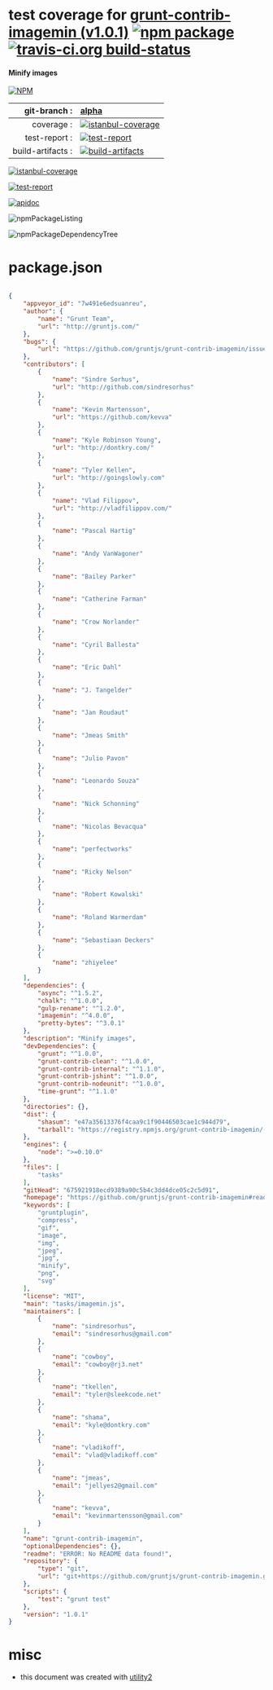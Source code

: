 # test coverage for  [grunt-contrib-imagemin (v1.0.1)](https://github.com/gruntjs/grunt-contrib-imagemin#readme)  [![npm package](https://img.shields.io/npm/v/npmtest-grunt-contrib-imagemin.svg?style=flat-square)](https://www.npmjs.org/package/npmtest-grunt-contrib-imagemin) [![travis-ci.org build-status](https://api.travis-ci.org/npmtest/node-npmtest-grunt-contrib-imagemin.svg)](https://travis-ci.org/npmtest/node-npmtest-grunt-contrib-imagemin)
#### Minify images

[![NPM](https://nodei.co/npm/grunt-contrib-imagemin.png?downloads=true)](https://www.npmjs.com/package/grunt-contrib-imagemin)

| git-branch : | [alpha](https://github.com/npmtest/node-npmtest-grunt-contrib-imagemin/tree/alpha)|
|--:|:--|
| coverage : | [![istanbul-coverage](https://npmtest.github.io/node-npmtest-grunt-contrib-imagemin/build/coverage.badge.svg)](https://npmtest.github.io/node-npmtest-grunt-contrib-imagemin/build/coverage.html/index.html)|
| test-report : | [![test-report](https://npmtest.github.io/node-npmtest-grunt-contrib-imagemin/build/test-report.badge.svg)](https://npmtest.github.io/node-npmtest-grunt-contrib-imagemin/build/test-report.html)|
| build-artifacts : | [![build-artifacts](https://npmtest.github.io/node-npmtest-grunt-contrib-imagemin/glyphicons_144_folder_open.png)](https://github.com/npmtest/node-npmtest-grunt-contrib-imagemin/tree/gh-pages/build)|

[![istanbul-coverage](https://npmtest.github.io/node-npmtest-grunt-contrib-imagemin/build/screenCapture.buildCustomOrg.browser.coverage.html.png)](https://npmtest.github.io/node-npmtest-grunt-contrib-imagemin/build/coverage.html/index.html)

[![test-report](https://npmtest.github.io/node-npmtest-grunt-contrib-imagemin/build/screenCapture.buildCustomOrg.browser.%252Fhome%252Ftravis%252Fbuild%252Fnpmtest%252Fnode-npmtest-grunt-contrib-imagemin%252Ftmp%252Fbuild%252Ftest-report.html.png)](https://npmtest.github.io/node-npmtest-grunt-contrib-imagemin/build/test-report.html)

[![apidoc](https://npmdoc.github.io/node-npmdoc-grunt-contrib-imagemin/build/screenCapture.buildApidoc.browser.%252Fhome%252Ftravis%252Fbuild%252Fnpmdoc%252Fnode-npmdoc-grunt-contrib-imagemin%252Ftmp%252Fbuild%252Fapidoc.html.png)](https://npmdoc.github.io/node-npmdoc-grunt-contrib-imagemin/build/apidoc.html)

![npmPackageListing](https://npmtest.github.io/node-npmtest-grunt-contrib-imagemin/build/screenCapture.npmPackageListing.svg)

![npmPackageDependencyTree](https://npmtest.github.io/node-npmtest-grunt-contrib-imagemin/build/screenCapture.npmPackageDependencyTree.svg)



# package.json

```json

{
    "appveyor_id": "7w491e6edsuanreu",
    "author": {
        "name": "Grunt Team",
        "url": "http://gruntjs.com/"
    },
    "bugs": {
        "url": "https://github.com/gruntjs/grunt-contrib-imagemin/issues"
    },
    "contributors": [
        {
            "name": "Sindre Sorhus",
            "url": "http://github.com/sindresorhus"
        },
        {
            "name": "Kevin Martensson",
            "url": "https://github.com/kevva"
        },
        {
            "name": "Kyle Robinson Young",
            "url": "http://dontkry.com/"
        },
        {
            "name": "Tyler Kellen",
            "url": "http://goingslowly.com"
        },
        {
            "name": "Vlad Filippov",
            "url": "http://vladfilippov.com/"
        },
        {
            "name": "Pascal Hartig"
        },
        {
            "name": "Andy VanWagoner"
        },
        {
            "name": "Bailey Parker"
        },
        {
            "name": "Catherine Farman"
        },
        {
            "name": "Crow Norlander"
        },
        {
            "name": "Cyril Ballesta"
        },
        {
            "name": "Eric Dahl"
        },
        {
            "name": "J. Tangelder"
        },
        {
            "name": "Jan Roudaut"
        },
        {
            "name": "Jmeas Smith"
        },
        {
            "name": "Julio Pavon"
        },
        {
            "name": "Leonardo Souza"
        },
        {
            "name": "Nick Schonning"
        },
        {
            "name": "Nicolas Bevacqua"
        },
        {
            "name": "perfectworks"
        },
        {
            "name": "Ricky Nelson"
        },
        {
            "name": "Robert Kowalski"
        },
        {
            "name": "Roland Warmerdam"
        },
        {
            "name": "Sebastiaan Deckers"
        },
        {
            "name": "zhiyelee"
        }
    ],
    "dependencies": {
        "async": "^1.5.2",
        "chalk": "^1.0.0",
        "gulp-rename": "^1.2.0",
        "imagemin": "^4.0.0",
        "pretty-bytes": "^3.0.1"
    },
    "description": "Minify images",
    "devDependencies": {
        "grunt": "^1.0.0",
        "grunt-contrib-clean": "^1.0.0",
        "grunt-contrib-internal": "^1.1.0",
        "grunt-contrib-jshint": "^1.0.0",
        "grunt-contrib-nodeunit": "^1.0.0",
        "time-grunt": "^1.1.0"
    },
    "directories": {},
    "dist": {
        "shasum": "e47a35613376f4caa9c1f90446503cae1c944d79",
        "tarball": "https://registry.npmjs.org/grunt-contrib-imagemin/-/grunt-contrib-imagemin-1.0.1.tgz"
    },
    "engines": {
        "node": ">=0.10.0"
    },
    "files": [
        "tasks"
    ],
    "gitHead": "675921918ecd9389a90c5b4c3dd4dce05c2c5d91",
    "homepage": "https://github.com/gruntjs/grunt-contrib-imagemin#readme",
    "keywords": [
        "gruntplugin",
        "compress",
        "gif",
        "image",
        "img",
        "jpeg",
        "jpg",
        "minify",
        "png",
        "svg"
    ],
    "license": "MIT",
    "main": "tasks/imagemin.js",
    "maintainers": [
        {
            "name": "sindresorhus",
            "email": "sindresorhus@gmail.com"
        },
        {
            "name": "cowboy",
            "email": "cowboy@rj3.net"
        },
        {
            "name": "tkellen",
            "email": "tyler@sleekcode.net"
        },
        {
            "name": "shama",
            "email": "kyle@dontkry.com"
        },
        {
            "name": "vladikoff",
            "email": "vlad@vladikoff.com"
        },
        {
            "name": "jmeas",
            "email": "jellyes2@gmail.com"
        },
        {
            "name": "kevva",
            "email": "kevinmartensson@gmail.com"
        }
    ],
    "name": "grunt-contrib-imagemin",
    "optionalDependencies": {},
    "readme": "ERROR: No README data found!",
    "repository": {
        "type": "git",
        "url": "git+https://github.com/gruntjs/grunt-contrib-imagemin.git"
    },
    "scripts": {
        "test": "grunt test"
    },
    "version": "1.0.1"
}
```



# misc
- this document was created with [utility2](https://github.com/kaizhu256/node-utility2)
